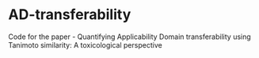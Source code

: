 # AD-transferability
Code for the paper - Quantifying Applicability Domain transferability using Tanimoto similarity: A toxicological perspective
